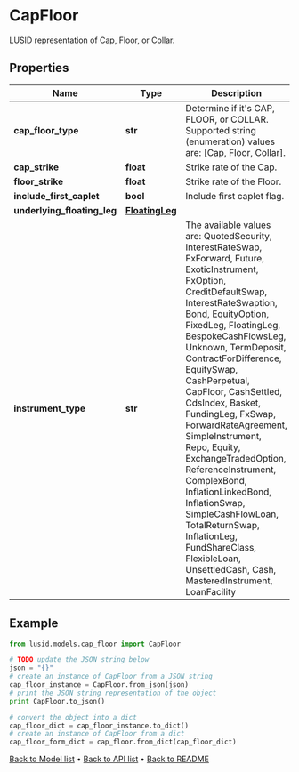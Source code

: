 # CapFloor

LUSID representation of Cap, Floor, or Collar.

## Properties
Name | Type | Description | Notes
------------ | ------------- | ------------- | -------------
**cap_floor_type** | **str** | Determine if it&#39;s CAP, FLOOR, or COLLAR.    Supported string (enumeration) values are: [Cap, Floor, Collar]. | 
**cap_strike** | **float** | Strike rate of the Cap. | [optional] 
**floor_strike** | **float** | Strike rate of the Floor. | [optional] 
**include_first_caplet** | **bool** | Include first caplet flag. | 
**underlying_floating_leg** | [**FloatingLeg**](FloatingLeg.md) |  | 
**instrument_type** | **str** | The available values are: QuotedSecurity, InterestRateSwap, FxForward, Future, ExoticInstrument, FxOption, CreditDefaultSwap, InterestRateSwaption, Bond, EquityOption, FixedLeg, FloatingLeg, BespokeCashFlowsLeg, Unknown, TermDeposit, ContractForDifference, EquitySwap, CashPerpetual, CapFloor, CashSettled, CdsIndex, Basket, FundingLeg, FxSwap, ForwardRateAgreement, SimpleInstrument, Repo, Equity, ExchangeTradedOption, ReferenceInstrument, ComplexBond, InflationLinkedBond, InflationSwap, SimpleCashFlowLoan, TotalReturnSwap, InflationLeg, FundShareClass, FlexibleLoan, UnsettledCash, Cash, MasteredInstrument, LoanFacility | 

## Example

```python
from lusid.models.cap_floor import CapFloor

# TODO update the JSON string below
json = "{}"
# create an instance of CapFloor from a JSON string
cap_floor_instance = CapFloor.from_json(json)
# print the JSON string representation of the object
print CapFloor.to_json()

# convert the object into a dict
cap_floor_dict = cap_floor_instance.to_dict()
# create an instance of CapFloor from a dict
cap_floor_form_dict = cap_floor.from_dict(cap_floor_dict)
```
[Back to Model list](../README.md#documentation-for-models) &#8226; [Back to API list](../README.md#documentation-for-api-endpoints) &#8226; [Back to README](../README.md)


